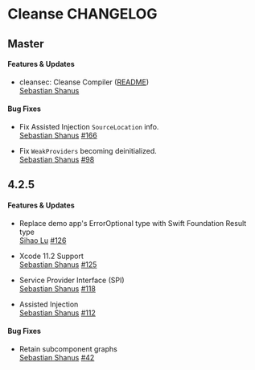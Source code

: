 # Cleanse CHANGELOG

## Master

#### Features & Updates

* cleansec: Cleanse Compiler ([README](https://github.com/square/Cleanse/blob/master/cleansec/README.md))  
  [Sebastian Shanus](https://github.com/sebastianv1)

#### Bug Fixes

* Fix Assisted Injection `SourceLocation` info.  
  [Sebastian Shanus](https://github.com/sebastianv1)
  [#166](https://github.com/square/Cleanse/pull/166)

* Fix `WeakProviders` becoming deinitialized.  
  [Sebastian Shanus](https://github.com/sebastianv1)
  [#98](https://github.com/square/Cleanse/issues/98)

## 4.2.5

#### Features & Updates

* Replace demo app's ErrorOptional type with Swift Foundation Result type  
  [Sihao Lu](https://github.com/DJBen)
  [#126](https://github.com/square/Cleanse/pull/126)

* Xcode 11.2 Support  
  [Sebastian Shanus](https://github.com/sebastianv1)
  [#125](https://github.com/square/Cleanse/issues/125)

* Service Provider Interface (SPI)  
  [Sebastian Shanus](https://github.com/sebastianv1)
  [#118](https://github.com/square/Cleanse/issues/118)

* Assisted Injection  
  [Sebastian Shanus](https://github.com/sebastianv1)
  [#112](https://github.com/square/Cleanse/issues/112)

#### Bug Fixes

* Retain subcomponent graphs  
  [Sebastian Shanus](https://github.com/sebastianv1)
  [#42](https://github.com/square/Cleanse/issues/42)
